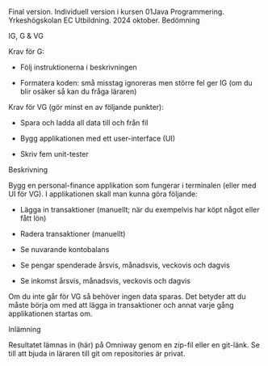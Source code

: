 Final version. Individuell version i kursen 01Java Programmering. Yrkeshögskolan EC Utbildning. 2024 oktober.
Bedömning


IG, G & VG



Krav för G:

- Följ instruktionerna i beskrivningen

- Formatera koden: små misstag ignoreras men större fel ger IG (om du blir osäker så kan du fråga läraren)



Krav för VG (gör minst en av följande punkter):

- Spara och ladda all data till och från fil

- Bygg applikationen med ett user-interface (UI)

- Skriv fem unit-tester



Beskrivning


Bygg en personal-finance applikation som fungerar i terminalen (eller med UI för VG). I applikationen skall man kunna göra följande:

- Lägga in transaktioner (manuellt; när du exempelvis har köpt något eller fått lön)

- Radera transaktioner (manuellt)

- Se nuvarande kontobalans

- Se pengar spenderade årsvis, månadsvis, veckovis och dagvis

- Se inkomst årsvis, månadsvis, veckovis och dagvis



Om du inte går för VG så behöver ingen data sparas. Det betyder att du måste börja om med att lägga in transaktioner och annat varje gång applikationen startas om.



Inlämning


Resultatet lämnas in (här) på Omniway genom en zip-fil eller en git-länk. Se till att bjuda in läraren till git om repositories är privat.

